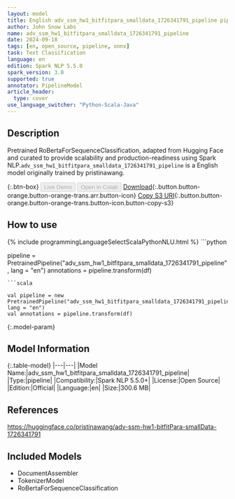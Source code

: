 ```yaml
---
layout: model
title: English adv_ssm_hw1_bitfitpara_smalldata_1726341791_pipeline pipeline RoBertaForSequenceClassification from pristinawang
author: John Snow Labs
name: adv_ssm_hw1_bitfitpara_smalldata_1726341791_pipeline
date: 2024-09-18
tags: [en, open_source, pipeline, onnx]
task: Text Classification
language: en
edition: Spark NLP 5.5.0
spark_version: 3.0
supported: true
annotator: PipelineModel
article_header:
  type: cover
use_language_switcher: "Python-Scala-Java"
---
```


## Description

Pretrained RoBertaForSequenceClassification, adapted from Hugging Face and curated to provide scalability and production-readiness using Spark NLP.`adv_ssm_hw1_bitfitpara_smalldata_1726341791_pipeline` is a English model originally trained by pristinawang.

{:.btn-box}
<button class="button button-orange" disabled>Live Demo</button>
<button class="button button-orange" disabled>Open in Colab</button>
[Download](https://s3.amazonaws.com/auxdata.johnsnowlabs.com/public/models/adv_ssm_hw1_bitfitpara_smalldata_1726341791_pipeline_en_5.5.0_3.0_1726628941258.zip){:.button.button-orange.button-orange-trans.arr.button-icon}
[Copy S3 URI](s3://auxdata.johnsnowlabs.com/public/models/adv_ssm_hw1_bitfitpara_smalldata_1726341791_pipeline_en_5.5.0_3.0_1726628941258.zip){:.button.button-orange.button-orange-trans.button-icon.button-copy-s3}

## How to use



<div class="tabs-box" markdown="1">
{% include programmingLanguageSelectScalaPythonNLU.html %}
```python

pipeline = PretrainedPipeline("adv_ssm_hw1_bitfitpara_smalldata_1726341791_pipeline", lang = "en")
annotations =  pipeline.transform(df)   

```
```scala

val pipeline = new PretrainedPipeline("adv_ssm_hw1_bitfitpara_smalldata_1726341791_pipeline", lang = "en")
val annotations = pipeline.transform(df)

```
</div>

{:.model-param}
## Model Information

{:.table-model}
|---|---|
|Model Name:|adv_ssm_hw1_bitfitpara_smalldata_1726341791_pipeline|
|Type:|pipeline|
|Compatibility:|Spark NLP 5.5.0+|
|License:|Open Source|
|Edition:|Official|
|Language:|en|
|Size:|300.6 MB|

## References

https://huggingface.co/pristinawang/adv-ssm-hw1-bitfitPara-smallData-1726341791

## Included Models

- DocumentAssembler
- TokenizerModel
- RoBertaForSequenceClassification